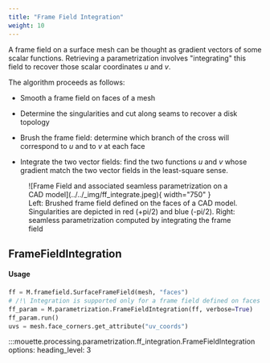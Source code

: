 ```yaml
---
title: "Frame Field Integration"
weight: 10
---
```


A frame field on a surface mesh can be thought as gradient vectors of some scalar functions. Retrieving a parametrization involves "integrating" this field to recover those scalar coordinates $u$ and $v$.

The algorithm proceeds as follows:

- Smooth a frame field on faces of a mesh
 
- Determine the singularities and cut along seams to recover a disk topology
 
- Brush the frame field: determine which branch of the cross will correspond to $u$ and to $v$ at each face

- Integrate the two vector fields: find the two functions $u$ and $v$ whose gradient match the two vector fields in the least-square sense.

<figure markdown>
  ![Frame Field and associated seamless parametrization on a CAD model](../../_img/ff_integrate.jpeg){ width="750" }
  <figcaption>Left: Brushed frame field defined on the faces of a CAD model. Singularities are depicted in red (+pi/2) and blue (-pi/2). Right: seamless parametrization computed by integrating the frame field</figcaption>
</figure>


## FrameFieldIntegration

#### Usage
```python
ff = M.framefield.SurfaceFrameField(mesh, "faces") 
# /!\ Integration is supported only for a frame field defined on faces
ff_param = M.parametrization.FrameFieldIntegration(ff, verbose=True)
ff_param.run()
uvs = mesh.face_corners.get_attribute("uv_coords")
```

:::mouette.processing.parametrization.ff_integration.FrameFieldIntegration
    options:
        heading_level: 3